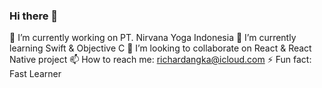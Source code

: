 ### Hi there 👋

🔭 I’m currently working on PT. Nirvana Yoga Indonesia
🌱 I’m currently learning Swift & Objective C
👯 I’m looking to collaborate on React & React Native project
📫 How to reach me: richardangka@icloud.com
⚡ Fun fact: Fast Learner
<!--
**RichardAngka/RichardAngka** is a ✨ _special_ ✨ repository because its `README.md` (this file) appears on your GitHub profile.

Here are some ideas to get you started:

- 🔭 I’m currently working on ...
- 🌱 I’m currently learning ...
- 👯 I’m looking to collaborate on ...
- 🤔 I’m looking for help with ...
- 💬 Ask me about ...
- 📫 How to reach me: ...
- 😄 Pronouns: ...
- ⚡ Fun fact: ...
-->
